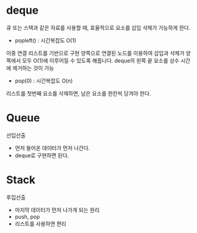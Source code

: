 # deque

큐 또는 스택과 같은 자료를 사용할 때, 효율적으로 요소를 삽입 삭제가 가능하게 한다.

- popleft() : 시간복잡도 O(1)

이중 연결 리스트를 기반으로 구현
양쪽으로 연결된 노드를 이용하여 삽입과 삭제가 양쪽에서 모두 O(1)에 이루어질 수 있도록 해줍니다.
deque의 왼쪽 끝 요소를 상수 시간에 제거하는 것이 가능

- pop(0) : 시간복잡도 O(n)

리스트를 첫번째 요소를 삭제하면, 남은 요소를 한칸씩 당겨야 한다.

# Queue

선입선출

- 먼저 들어온 데이터가 먼저 나간다.
- deque로 구현하면 된다.

# Stack

후입선출

- 마지막 데이터가 먼저 나가게 되는 원리
- push, pop
- 리스트를 사용하면 편리

